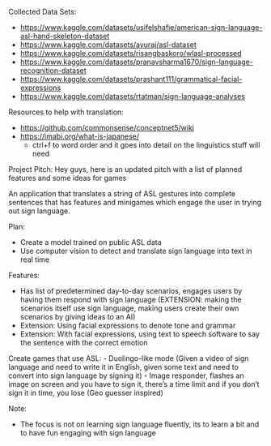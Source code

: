 Collected Data Sets:
- https://www.kaggle.com/datasets/usifelshafie/american-sign-language-asl-hand-skeleton-dataset
- https://www.kaggle.com/datasets/ayuraj/asl-dataset
- https://www.kaggle.com/datasets/risangbaskoro/wlasl-processed
- https://www.kaggle.com/datasets/pranavsharma1670/sign-language-recognition-dataset
- https://www.kaggle.com/datasets/prashant111/grammatical-facial-expressions
- https://www.kaggle.com/datasets/rtatman/sign-language-analyses

Resources to help with translation:
- https://github.com/commonsense/conceptnet5/wiki
- https://imabi.org/what-is-japanese/
    - ctrl+f to word order and it goes into detail on the linguistics stuff will need

Project Pitch:
Hey guys, here is an updated pitch with a list of planned features and some ideas for games

An application that translates a string of ASL gestures into complete sentences that has features and minigames which engage the user in trying out sign language.

Plan:
- Create a model trained on public ASL data
- Use computer vision to detect and translate sign language into text in real time

Features:
- Has list of predetermined day-to-day scenarios, engages users by having them respond with sign language (EXTENSION: making the scenarios itself use sign language, making users create their own scenarios by giving ideas to an AI)
- Extension: Using facial expressions to denote tone and grammar
- Extension: With facial expressions, using text to speech software to say the sentence with the correct emotion 

Create games that use ASL:
    - Duolingo-like mode (Given a video of sign language and need to write it in English, given some text and need to convert into sign language by signing it)
    - Image responder, flashes an image on screen and you have to sign it, there’s a time limit and if you don’t sign it in time, you lose (Geo guesser inspired)

Note: 
- The focus is not on learning sign language fluently, its to learn a bit and to have fun engaging with sign language

